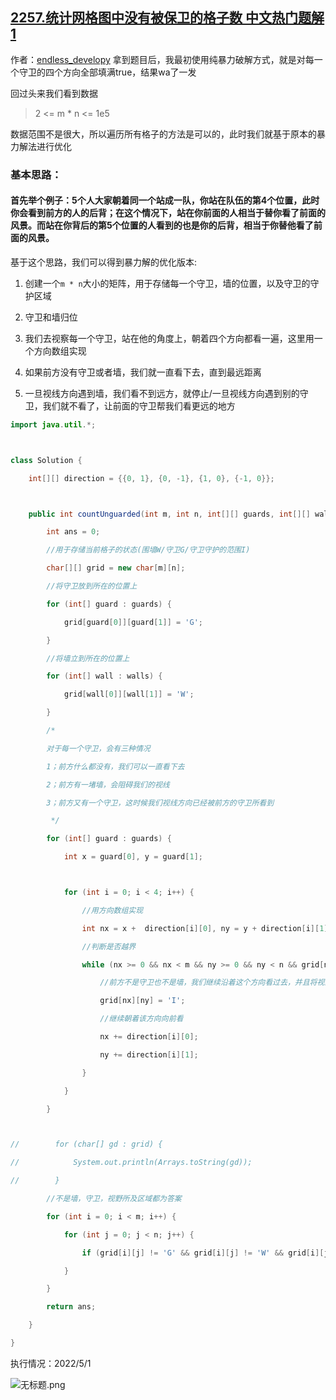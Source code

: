 ## [2257.统计网格图中没有被保卫的格子数 中文热门题解1](https://leetcode.cn/problems/count-unguarded-cells-in-the-grid/solutions/100000/by-relll-1037-bxay)

作者：[endless_developy](https://leetcode.cn/u/endless_developy)
拿到题目后，我最初使用纯暴力破解方式，就是对每一个守卫的四个方向全部填满true，结果wa了一发

回过头来我们看到数据

> 2 <= m \* n <= 1e5

数据范围不是很大，所以遍历所有格子的方法是可以的，此时我们就基于原本的暴力解法进行优化

### 基本思路：

#### 首先举个例子：5个人大家朝着同一个站成一队，你站在队伍的第4个位置，此时你会看到前方的人的后背；在这个情况下，站在你前面的人相当于替你看了前面的风景。而站在你背后的第5个位置的人看到的也是你的后背，相当于你替他看了前面的风景。

基于这个思路，我们可以得到暴力解的优化版本:

1.  创建一个`m * n`大小的矩阵，用于存储每一个守卫，墙的位置，以及守卫的守护区域

2.  守卫和墙归位

3.  我们去视察每一个守卫，站在他的角度上，朝着四个方向都看一遍，这里用一个方向数组实现

4.  如果前方没有守卫或者墙，我们就一直看下去，直到最远距离

5.  一旦视线方向遇到墙，我们看不到远方，就停止/一旦视线方向遇到别的守卫，我们就不看了，让前面的守卫帮我们看更远的地方

```java
import java.util.*;

class Solution {
    int[][] direction = {{0, 1}, {0, -1}, {1, 0}, {-1, 0}};

    public int countUnguarded(int m, int n, int[][] guards, int[][] walls) {
        int ans = 0;
        //用于存储当前格子的状态(围墙W/守卫G/守卫守护的范围I)
        char[][] grid = new char[m][n];
        //将守卫放到所在的位置上
        for (int[] guard : guards) {
            grid[guard[0]][guard[1]] = 'G';
        }
        //将墙立到所在的位置上
        for (int[] wall : walls) {
            grid[wall[0]][wall[1]] = 'W';
        }
        /*
        对于每一个守卫，会有三种情况
        1；前方什么都没有，我们可以一直看下去
        2；前方有一堵墙，会阻碍我们的视线
        3；前方又有一个守卫，这时候我们视线方向已经被前方的守卫所看到
         */
        for (int[] guard : guards) {
            int x = guard[0], y = guard[1];

            for (int i = 0; i < 4; i++) {
                //用方向数组实现
                int nx = x +  direction[i][0], ny = y + direction[i][1];
                //判断是否越界
                while (nx >= 0 && nx < m && ny >= 0 && ny < n && grid[nx][ny] != 'G' && grid[nx][ny] != 'W') {
                    //前方不是守卫也不是墙，我们继续沿着这个方向看过去，并且将视野所及标为I
                    grid[nx][ny] = 'I';
                    //继续朝着该方向向前看
                    nx += direction[i][0];
                    ny += direction[i][1];
                }
            }
        }

//        for (char[] gd : grid) {
//            System.out.println(Arrays.toString(gd));
//        }
        //不是墙，守卫，视野所及区域都为答案
        for (int i = 0; i < m; i++) {
            for (int j = 0; j < n; j++) {
                if (grid[i][j] != 'G' && grid[i][j] != 'W' && grid[i][j] != 'I') ans++;
            }
        }
        return ans;
    }
}
```

执行情况：2022/5/1
![无标题.png](https://pic.leetcode-cn.com/1651337666-mNFzws-%E6%97%A0%E6%A0%87%E9%A2%98.png)
